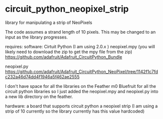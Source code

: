 # circuit_python_neopixel_strip
library for manipulating a strip of NeoPixels 

The code assumes a strand length of 10 pixels.
This may be changed to an input as the library progresses.

requires:
software:
  Cirtuit Python (I am using 2.0.x ) 
  neopixel.mpy (you will likely need to download the zip to get the mpy file from the zip)
  https://github.com/adafruit/Adafruit_CircuitPython_Bundle
  
  neopixel.py 
  https://github.com/adafruit/Adafruit_CircuitPython_NeoPixel/tree/1142f1c7fdc232a46d74dd4f1946a5f462ae2555

  I don't have space for all the libraries on the Feather m0 Bluefruit for all the circuit python libraries so I just added the neopixel.mpy and neopixel.py into a new lib directory on the feather.
  
hardware:
  a board that supports circuit python
  a neopixel strip (I am using a strip of 10 currently so the library currently has this value hardcoded)
